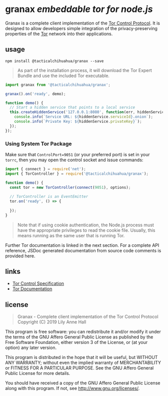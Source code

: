 # granax *embeddable tor for node.js*

Granax is a complete client implementation of the [Tor Control Protocol](https://gitweb.torproject.org/torspec.git/plain/control-spec.txt). 
It is designed to allow developers simple integration of the privacy-preserving properties of the [Tor](https://torprojects.org) network into their applications. 


## usage

```
npm install @tacticalchihuahua/granax --save
```

> As part of the installation process, it will download the Tor Expert 
> Bundle and use the included Tor executable.


```js
import granax from '@tacticalchihuahua/granax';

granax().on('ready', demo);

function demo() {
  // Start a hidden service that points to a local service
  this.createHiddenService('127.0.0.1:8080', function(err, hiddenService) {
    console.info(`Service URL: ${hiddenService.serviceId}.onion`);
    console.info(`Private Key: ${hiddenService.privateKey}`);
  });
});
```

### Using System Tor Package

Make sure that `ControlPort=9051` (or your preferred port) is set in your 
`torrc`, then you may open the control socket and issue commands:

```js
import { connect } = require('net');
import { TorController } = require('@tacticalchihuahua/granax');

function demo() {
  const tor = new TorController(connect(9051), options);
  
  // TorController is an EventEmitter
  tor.on('ready', () => {
    
  });
}
```

> Note that if using cookie authentication, the Node.js process must have the 
> appropriate privileges to read the cookie file. Usually, this means running 
> as the same user that is running Tor.

Further Tor documentation is linked in the next section. For a complete API 
reference, JSDoc generated documentation from source code comments is provided
here.

links
---------

* [Tor Control Specification](https://github.com/torproject/torspec/blob/main/control-spec.txt)
* [Tor Documentation](https://www.torproject.org/docs/documentation.html.en)

license
-------

> Granax - Complete client implementation of the Tor Control Protocol  
> Copyright (C) 2019 Lily Anne Hall

This program is free software: you can redistribute it and/or modify
it under the terms of the GNU Affero General Public License as published
by the Free Software Foundation, either version 3 of the License, or
(at your option) any later version.

This program is distributed in the hope that it will be useful,
but WITHOUT ANY WARRANTY; without even the implied warranty of
MERCHANTABILITY or FITNESS FOR A PARTICULAR PURPOSE.  See the
GNU Affero General Public License for more details.

You should have received a copy of the GNU Affero General Public License
along with this program.  If not, see <http://www.gnu.org/licenses/>.


